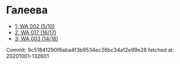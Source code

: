 # Галеева
- [1: WA 002 (5/10)](1.md)
- [2: WA 017 (16/17)](2.md)
- [3: WA 003 (14/18)](3.md)

Commit: 9c51841290f6aba4f3b9534ec26bc34a12e99e28
 fetched at: 20201001-132601

